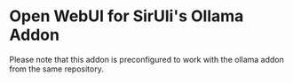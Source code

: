 # Open WebUI for SirUli's Ollama Addon

Please note that this addon is preconfigured to work with the ollama addon from the same repository.
